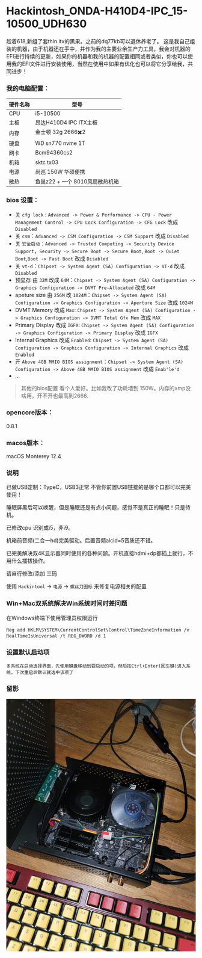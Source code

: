 # Hackintosh_ONDA-H410D4-IPC_15-10500_UDH630
趁着618,新组了套thin itx的黑果。之前的dq77kb可以退休养老了。
这是我自己组装的机器，由于机器还在手中，并作为我的主要业余生产力工具，我会对机器的EFI进行持续的更新，如果你的机器和我的机器的配置相同或者类似，你也可以使用我的EFI文件进行安装使用，当然在使用中如果有优化也可以将它分享给我，共同进步！

### 我的电脑配置：

| 硬件名称 | 型号                      |
|------|-------------------------|
| CPU  | i5-10500                |
| 主板   | 昂达H410D4 IPC ITX主板      |
| 内存   | 金士顿 32g 2666✖️2         |
| 硬盘   | WD sn770 nvme 1T        |
| 网卡   | Bcm94360cs2             |
| 机箱   | sktc tx03               |
| 电源   | 尚巡 150W 华硕便携            |
| 散热   | 鱼巢z22   + 一个 8010风扇散热机箱 |

### bios 设置：
+ 关 `cfg lock` : `Advanced -> Power & Performance -> CPU - Power Management Control -> CPU Lock Configuration -> CFG Lock` 改成 `Disabled`
+ 关 `csm`：`Advanced -> CSM Configuration -> CSM Support` 改成 `Disabled`
+ 关 `安全启动`：`Advanced -> Trusted Computing -> Security Device Support`，`Security -> Secure Boot -> Secure Boot`, `Boot -> Quiet Boot`,`Boot -> Fast Boot` 改成 `Disabled`
+ 关 `vt-d`：`Chipset -> System Agent (SA) Configuration -> VT-d` 改成 `Disabled`
+ 预显存 由 `32M` 改成 `64M`：`Chipset -> System Agent (SA) Configuration -> Graphics Configuration -> DVMT Pre-Allocated` 改成 `64M`
+ apeture size 由 `256M` 改 `1024M`：`Chipset -> System Agent (SA) Configuration -> Graphics Configuration -> Aperture Size` 改成 `1024M`
+ DVMT Memory 改成 `Max`: `Chipset -> System Agent (SA) Configuration -> Graphics Configuration -> DVMT Total Gfx Mem` 改成 `MAX`
+ Primary Display 改成 `IGFX`: `Chipset -> System Agent (SA) Configuration -> Graphics Configuration -> Primary Display` 改成 `IGFX`
+ Internal Graphics 改成 `Enabled`: `Chipset -> System Agent (SA) Configuration -> Graphics Configuration -> Internal Graphics` 改成 `Enabled`
+ 开 `Above 4GB MMIO BIOS assignment`：`Chipset -> System Agent (SA) Configuration -> Above 4GB MMIO BIOS assignment` 改成 `Enab'le'd`
+ ...
> 其他的bios配置 看个人爱好。比如我改了功耗墙到 150W。内存的xmp没啥用，开不开也最高到2666.


### opencore版本：
0.8.1

### macos版本：
macOS Monterey
12.4

### 说明
已做USB定制：TypeC，USB3正常 不管你前置USB链接的是哪个口都可以完美使用！

睡眠屏黑后可以唤醒，但是睡眠还是有点小问题，感觉不是真正的睡眠！只是待机。

已修改cpu 识别成i5，非i9。

机箱前音频(二合一hd)完美驱动。后置音频alcid=5音质还不错。

已完美解决双4K显示器同时使用的各种问题。开机直接hdmi+dp都插上就行，不用什么插拔操作。

请自行修改/添加 三码

使用 `Hackintool` -> `电源` -> `螺丝刀图标` 来修复电源相关的配置

### Win+Mac双系统解决Win系统时间时差问题

在Windows终端下使用管理员权限运行 
```
Reg add HKLM\SYSTEM\CurrentControlSet\Control\TimeZoneInformation /v RealTimeIsUniversal /t REG_DWORD /d 1
```

### 设置默认启动项

    多系统在启动选择界面，先使用键盘移动到要启动的项，然后按Ctrl+Enter(回车键)进入系统，下次重启后默认就选中该项了

### 留影
![](images/20220625_101040.jpg)

